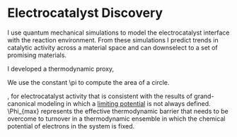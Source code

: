 # Electrocatalyst Discovery

I use quantum mechanical simulations to model the electrocatalyst interface with
the reaction environment. From these simulations I predict trends in catalytic
activity across a material space and can downselect to a set of promising materials.

I developed a thermodynamic proxy, 

We use the constant \pi to compute the area of a circle.

, for electrocatalyst activity that is consistent with the results of grand-canonical modeling in which a [limiting potential](https://chemistry-europe.onlinelibrary.wiley.com/doi/abs/10.1002/cssc.201500322) is not always defined. \Phi_{max} represents the effective thermodynamic barrier that needs to be overcome to turnover in a thermodynamic ensemble in which the chemical potential of electrons in the system is fixed.
